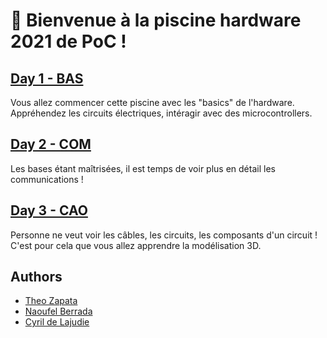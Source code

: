 # :wave: Bienvenue à la piscine hardware 2021 de PoC !  

## [Day 1 - BAS](./day01)
Vous allez commencer cette piscine avec les "basics" de l'hardware.
Appréhendez les circuits électriques, intéragir avec des microcontrollers.  

## [Day 2 - COM](./day02)  
Les bases étant maîtrisées, il est temps de voir plus en détail les communications !  

## [Day 3 - CAO](./day03)
Personne ne veut voir les câbles, les circuits, les composants d'un circuit !
C'est pour cela que vous allez apprendre la modélisation 3D.  

## Authors
- [Theo Zapata](https://github.com/Thezap)
- [Naoufel Berrada](https://github.com/nowlow)
- [Cyril de Lajudie](https://github.com/Axoloot)